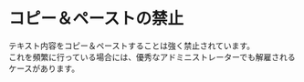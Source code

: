 コピー＆ペーストの禁止
=================================================================
テキスト内容をコピー＆ペーストすることは強く禁止されています。  
これを頻繁に行っている場合には、優秀なアドミニストレーターでも解雇されるケースがあります。